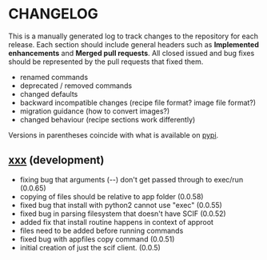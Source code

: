 # CHANGELOG

This is a manually generated log to track changes to the repository for each release. 
Each section should include general headers such as **Implemented enhancements** 
and **Merged pull requests**. All closed issued and bug fixes should be 
represented by the pull requests that fixed them.

 - renamed commands
 - deprecated / removed commands
 - changed defaults
 - backward incompatible changes (recipe file format? image file format?)
 - migration guidance (how to convert images?)
 - changed behaviour (recipe sections work differently)

Versions in parentheses coincide with what is available on [pypi](https://pypi.org/project/scif/).

## [xxx](https://github.com/vsoch/scif/tree/master) (development)

 - fixing bug that arguments (--) don't get passed through to exec/run (0.0.65)
 - copying of files should be relative to app folder (0.0.58)
 - fixed bug that install with python2 cannot use "exec" (0.0.55)
 - fixed bug in parsing filesystem that doesn't have SCIF (0.0.52)
 - added fix that install routine happens in context of approot
 - files need to be added before running commands
 - fixed bug with appfiles copy command (0.0.51)
 - initial creation of just the scif client. (0.0.5)
